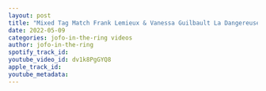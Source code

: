 ```yaml
---
layout: post
title: "Mixed Tag Match Frank Lemieux & Vanessa Guilbault La Dangereuse Séduction vs Franck Drouin et Eve"
date: 2022-05-09
categories: jofo-in-the-ring videos
author: jofo-in-the-ring
spotify_track_id: 
youtube_video_id: dv1k8PgGYQ8
apple_track_id: 
youtube_metadata: 
---
```

